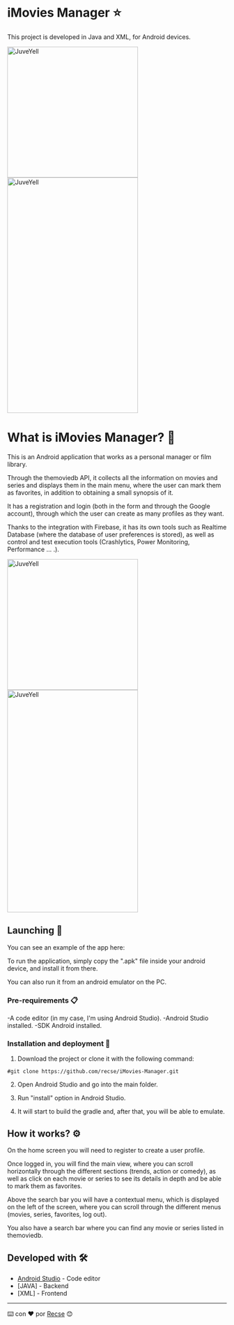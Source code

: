 # iMovies Manager ⭐

This project is developed in Java and XML, for Android devices.
<div>
<p style = 'text-align:left;'>
<img src="https://i.ibb.co/QFSh7Pn/1-Sin-t-tulo.png" alt="JuveYell" width="300px">
<img src="https://i.ibb.co/4T9MnRN/2-Sin-t-tulo2.png" alt="JuveYell" width="300px" height="540px">
</p>
</div>

# What is iMovies Manager? 📱

This is an Android application that works as a personal manager or film library. 

Through the themoviedb API, it collects all the information on movies and series and displays them in the main menu, where the user can mark them as favorites, in addition to obtaining a small synopsis of it.


It has a registration and login (both in the form and through the Google account), through which the user can create as many profiles as they want. 

Thanks to the integration with Firebase, it has its own tools such as Realtime Database (where the database of user preferences is stored), as well as control and test execution tools (Crashlytics, Power Monitoring, Performance ... .).
<div>
<p style = 'text-align:left;'>
<img src="https://i.ibb.co/WxmtSTW/3-Sin-t-tulo3.png" alt="JuveYell" width="300px">
<img src="https://i.ibb.co/7CH4RyV/4-Sin-t-tulo4.png" alt="JuveYell" width="300px" height="510px">
</p>
</div>

## Launching 🚀

You can see an example of the app here:

To run the application, simply copy the ".apk" file inside your android device, and install it from there.

You can also run it from an android emulator on the PC.

### Pre-requirements 📋

-A code editor (in my case, I'm using Android Studio).
-Android Studio installed.
-SDK Android installed.

### Installation and deployment 🔧

1) Download the project or clone it with the following command:
```
#git clone https://github.com/recse/iMovies-Manager.git
```
2) Open Android Studio and go into the main folder.

3) Run "install" option in Android Studio.

4) It will start to build the gradle and, after that, you will be able to emulate.

## How it works? ⚙️
On the home screen you will need to register to create a user profile. 

Once logged in, you will find the main view, where you can scroll horizontally through the different sections (trends, action or comedy), as well as click on each movie or series to see its details in depth and be able to mark them as favorites. 

Above the search bar you will have a contextual menu, which is displayed on the left of the screen, where you can scroll through the different menus (movies, series, favorites, log out). 

You also have a search bar where you can find any movie or series listed in themoviedb.


## Developed with 🛠️

* [Android Studio](https://developer.android.com/docs) - Code editor
* [JAVA] - Backend
* [XML] - Frontend


---
⌨️ con ❤️ por [Recse](https://github.com/recse) 😊
